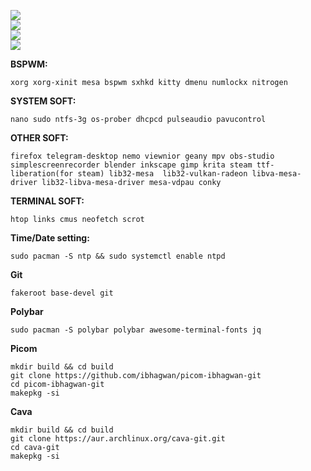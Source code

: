 ![](https://notabug.org/owl410/owl_dotfiles/raw/master/bspwm/bspwm_city/img/2022-06-18-024256_1920x1080_scrot.png)  
![](https://notabug.org/owl410/owl_dotfiles/raw/master/bspwm/bspwm_city/img/2022-06-18-163519_1920x1080_scrot.png)  
![](https://notabug.org/owl410/owl_dotfiles/raw/master/bspwm/bspwm_city/img/2022-06-18-163529_1920x1080_scrot.png)  
![](https://notabug.org/owl410/owl_dotfiles/raw/master/bspwm/bspwm_city/img/2022-06-18-163624_1920x1080_scrot.png)  

**BSPWM:**  
```
xorg xorg-xinit mesa bspwm sxhkd kitty dmenu numlockx nitrogen
```  

**SYSTEM SOFT:**  
```
nano sudo ntfs-3g os-prober dhcpcd pulseaudio pavucontrol
``` 

**OTHER SOFT:**  
```
firefox telegram-desktop nemo viewnior geany mpv obs-studio simplescreenrecorder blender inkscape gimp krita steam ttf-liberation(for steam) lib32-mesa  lib32-vulkan-radeon libva-mesa-driver lib32-libva-mesa-driver mesa-vdpau conky
```  

**TERMINAL SOFT:**  
```
htop links cmus neofetch scrot
```  
  
**Time/Date setting:**  
```
sudo pacman -S ntp && sudo systemctl enable ntpd
```  

**Git**  
```
fakeroot base-devel git
```  

**Polybar**  
```
sudo pacman -S polybar polybar awesome-terminal-fonts jq
```  

**Picom**
```
mkdir build && cd build  
git clone https://github.com/ibhagwan/picom-ibhagwan-git  
cd picom-ibhagwan-git  
makepkg -si  
```  

**Cava**
```
mkdir build && cd build  
git clone https://aur.archlinux.org/cava-git.git 
cd cava-git 
makepkg -si  
```
